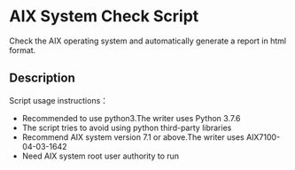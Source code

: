 # AIX System Check Script
Check the AIX operating system and automatically generate a report in html format.
## Description
Script usage instructions：
- Recommended to use python3.The writer uses Python 3.7.6
- The script tries to avoid using python third-party libraries
- Recommend AIX system version 7.1 or above.The writer uses AIX7100-04-03-1642
- Need AIX system root user authority to run
